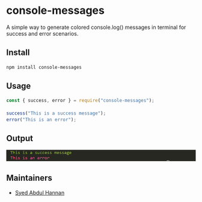 # console-messages
A simple way to generate colored console.log() messages in terminal for success and error scenarios. 


## Install
```sh
npm install console-messages
```

## Usage
```js
const { success, error } = require("console-messages");

success("This is a success message");
error("This is an error");
```

## Output
![](assets/terminal_image.png)

## Maintainers

- [Syed Abdul Hannan](https://github.com/syedhannan)